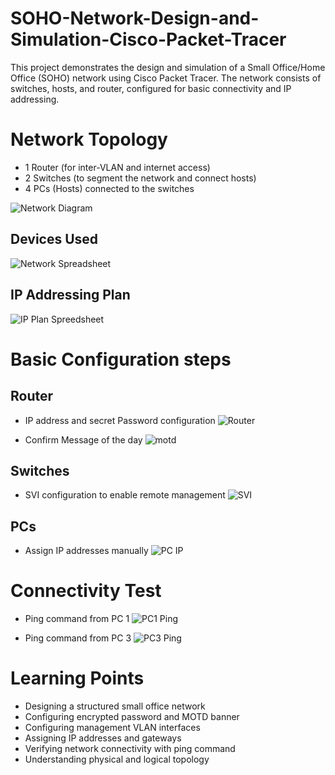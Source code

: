 # SOHO-Network-Design-and-Simulation-Cisco-Packet-Tracer
This project demonstrates the design and simulation of a Small Office/Home Office (SOHO) network using Cisco Packet Tracer. The network consists of switches, hosts, and router, configured for basic connectivity and IP addressing.
# Network Topology
- 1 Router (for inter-VLAN and internet access)
- 2 Switches (to segment the network and connect hosts)
- 4 PCs (Hosts) connected to the switches
  
![Network Diagram](Images/soho.png)
## Devices Used

![Network Spreadsheet](Images/Devices.png)

## IP Addressing Plan

![IP Plan Spreedsheet](Images/IP.png)

# Basic Configuration steps
## Router
- IP address and secret Password configuration
![Router](Images/Router.png)

- Confirm Message of the day
![motd](Images/motd.png)

## Switches 
- SVI configuration to enable remote management
![SVI](Images/SVI.png) 

## PCs
- Assign IP addresses manually
![PC IP](Images/PC_IP.png)

# Connectivity Test
- Ping command from PC 1
![PC1 Ping](Images/PC1_Ping.png)

- Ping command from PC 3
![PC3 Ping](Images/PC3_Ping.png)

# Learning Points 
- Designing a structured small office network
- Configuring encrypted password and MOTD banner
- Configuring management VLAN interfaces
- Assigning IP addresses and gateways
- Verifying network connectivity with ping command
- Understanding physical and logical topology
